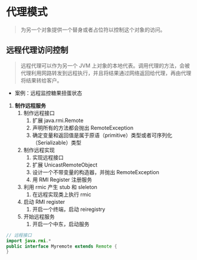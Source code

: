 # 代理模式
> 为另一个对象提供一个替身或者占位符以控制这个对象的访问。

## 远程代理访问控制
> 远程代理可以作为另一个 JVM 上对象的本地代表。调用代理的方法，会被代理利用网路转发到远程执行，并且将结果通过网络返回给代理，再由代理将结果转给客户。
- 案例：远程监控糖果扭蛋状态

1. **制作远程服务**
    1. 制作远程接口
        1. 扩展 java.rmi.Remote
        2. 声明所有的方法都会抛出 RemoteException
        3. 确定变量和返回值是属于原语（primitive）类型或者可序列化（Serializable）类型
    2. 制作远程实现
        1. 实现远程接口
        2. 扩展 UnicastRemoteObject
        3. 设计一个不带变量的构造器，并抛出 RemoteException 
        4. 用 RMI Register 注册服务
    3. 利用 rmic 产生 stub 和 sleleton
        1. 在远程实现类上执行 rmic
    4. 启动 RMI register
        1. 开启一个终端，启动 reiregistry
    5. 开始远程服务
        1. 开启一个中东，启动服务

```java
// 远程接口
import java.rmi.*
public interface Myremote extends Remote {
}
```
